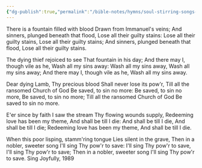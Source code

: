 ```yaml
---
{"dg-publish":true,"permalink":"/bible-notes/hymns/soul-stirring-songs-and-hymns/there-is-a-fountain-filled-with-blood/","title":"There is a Fountain Filled with Blood","created":"","updated":""}
---
```



There is a fountain filled with blood
Drawn from Immanuel's veins;
And sinners, plunged beneath that flood,
Lose all their guilty stains:
Lose all their guilty stains,
Lose all their guilty stains;
And sinners, plunged beneath that flood,
Lose all their guilty stains.

The dying thief rejoiced to see
That fountain in his day;
And there may I, though vile as he,
Wash all my sins away:
Wash all my sins away,
Wash all my sins away;
And there may I, though vile as he,
Wash all my sins away.

Dear dying Lamb, Thy precious blood
Shall never lose its pow'r,
Till all the ransomed Church of God
Be saved, to sin no more:
Be saved, to sin no more,
Be saved, to sin no more;
Till all the ransomed Church of God
Be saved to sin no more.

E'er since by faith I saw the stream
Thy flowing wounds supply,
Redeeming love has been my theme,
And shall be till I die:
And shall be till I die,
And shall be till I die;
Redeeming love has been my theme,
And shall be till I die.

When this poor lisping, stamm'ring tongue
Lies silent in the grave,
Then in a nobler, sweeter song
I'll sing Thy pow'r to save:
I'll sing Thy pow'r to save,
I'll sing Thy pow'r to save;
Then in a nobler, sweeter song
I'll sing Thy pow'r to save.
Sing Joyfully, 1989